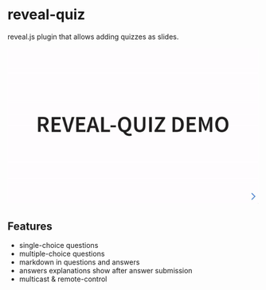 # reveal-quiz

reveal.js plugin that allows adding quizzes as slides.

![](assets/images/capture.gif)

## Features

* single-choice questions
* multiple-choice questions
* markdown in questions and answers
* answers explanations show after answer submission
* multicast & remote-control
